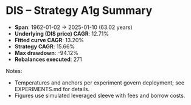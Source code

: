 # DIS – Strategy A1g Summary

- **Span**: 1962-01-02 → 2025-01-10 (63.02 years)
- **Underlying (DIS price) CAGR**: 12.71%
- **Fitted curve CAGR**: 13.20%
- **Strategy CAGR**: 15.66%
- **Max drawdown**: -94.12%
- **Rebalances executed**: 271

Notes:

- Temperatures and anchors per experiment govern deployment; see EXPERIMENTS.md for details.
- Figures use simulated leveraged sleeve with fees and borrow costs.
